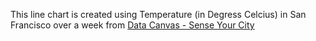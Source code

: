 This line chart is created using Temperature (in Degress Celcius) in San Francisco over a week from [Data Canvas - Sense Your City](https://grayarea.org/initiative/data-canvas-sense-your-city/)
